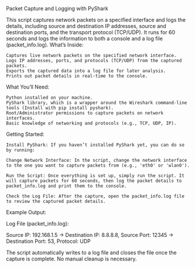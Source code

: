 Packet Capture and Logging with PyShark

This script captures network packets on a specified interface and logs the details, including source and destination IP addresses, source and destination ports, and the transport protocol (TCP/UDP). It runs for 60 seconds and logs the information to both a console and a log file (packet_info.log).
What’s Inside:

    Captures live network packets on the specified network interface.
    Logs IP addresses, ports, and protocols (TCP/UDP) from the captured packets.
    Exports the captured data into a log file for later analysis.
    Prints out packet details in real-time to the console.

What You’ll Need:

    Python installed on your machine.
    PyShark library, which is a wrapper around the Wireshark command-line tools (Install with pip install pyshark).
    Root/Administrator permissions to capture packets on network interfaces.
    Basic knowledge of networking and protocols (e.g., TCP, UDP, IP).

Getting Started:

    Install PyShark: If you haven’t installed PyShark yet, you can do so by running:

    Change Network Interface: In the script, change the network interface to the one you want to capture packets from (e.g., 'eth0' or 'wlan0').

    Run the Script: Once everything is set up, simply run the script. It will capture packets for 60 seconds, then log the packet details to packet_info.log and print them to the console.

    Check the Log File: After the capture, open the packet_info.log file to review the captured packet details.

Example Output:

Log File (packet_info.log):

Source IP: 192.168.1.5 -> Destination IP: 8.8.8.8, Source Port: 12345 -> Destination Port: 53, Protocol: UDP

The script automatically writes to a log file and closes the file once the capture is complete. No manual cleanup is necessary.